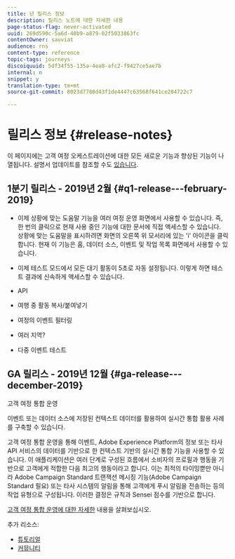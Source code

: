 ```yaml
---
title: 년 릴리스 정보
description: 릴리스 노트에 대한 자세한 내용
page-status-flag: never-activated
uuid: 269d590c-5a6d-40b9-a879-02f5033863fc
contentOwner: sauviat
audience: rns
content-type: reference
topic-tags: journeys
discoiquuid: 5df34f55-135a-4ea8-afc2-f9427ce5ae7b
internal: n
snippet: y
translation-type: tm+mt
source-git-commit: 8023d7780d43f1de4447c63568f641ce204722c7

---
```



# 릴리스 정보 {#release-notes}

이 페이지에는 고객 여정 오케스트레이션에 대한 모든 새로운 기능과 향상된 기능이 나열됩니다.
설명서 업데이트를 참조할 수도 [있습니다](../release-notes/documentation-updates.md).

## 1분기 릴리스 - 2019년 2월 {#q1-release---february-2019}

* 이제 상황에 맞는 도움말 기능을 여러 여정 운영 화면에서 사용할 수 있습니다. 즉, 한 번의 클릭으로 현재 사용 중인 기능에 대한 문서에 직접 액세스할 수 있습니다. 상황에 맞는 도움말을 표시하려면 화면의 오른쪽 위 모서리에 있는 &#39;i&#39; 아이콘을 클릭합니다. 현재 이 기능은 홈, 데이터 소스, 이벤트 및 작업 목록 화면에서 사용할 수 있습니다.

* 이제 테스트 모드에서 모든 대기 활동이 5초로 자동 설정됩니다. 이렇게 하면 테스트 결과에 신속하게 액세스할 수 있습니다.

* API

* 여행 중 활동 복사/붙여넣기

* 여정의 이벤트 필터링

* 여러 지역?

* 다중 이벤트 테스트

## GA 릴리스 - 2019년 12월 {#ga-release---december-2019}

고객 여정 통합 운영

이벤트 또는 데이터 소스에 저장된 컨텍스트 데이터를 활용하여 실시간 통합 활용 사례를 구축할 수 있습니다.

고객 여정 통합 운영을 통해 이벤트, Adobe Experience Platform의 정보 또는 타사 API 서비스의 데이터를 기반으로 한 컨텍스트 기반의 실시간 통합 기능을 사용할 수 있습니다. 이 애플리케이션은 여러 단계로 구성된 흐름에서 소비자의 프로필과 행동을 기반으로 고객에게 적합한 다음 최고의 행동이라고 합니다. 이는 최적의 타이밍뿐만 아니라 Adobe Campaign Standard 트랜잭션 메시징 기능(Adobe Campaign Standard 필요) 또는 타사 시스템의 알림을 통해 고객에게 푸시 알림을 전송하는 등의 작업 유형으로 구성됩니다. 이러한 결정은 규칙과 Sensei 점수를 기반으로 합니다.

[고객 여정 통합 운영에 대한 자세한](../action/working-with-adobe-campaign.md) 내용을 살펴보십시오.

추가 리소스:

* [튜토리얼](https://docs.adobe.com/content/help/en/platform-learn/tutorials/journey-orchestration/introduction.html)
* [커뮤니티](https://www.adobe.com/go/journeyorchestrationcommunity)